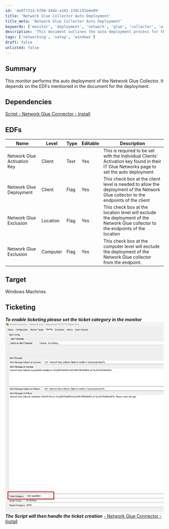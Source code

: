 ```yaml
---
id: '4e0f7314-bf88-44de-a162-139c191e6e09'
title: 'Network Glue Collector Auto Deployment'
title_meta: 'Network Glue Collector Auto Deployment'
keywords: ['monitor', 'deployment', 'network', 'glue', 'collector', 'windows']
description: 'This document outlines the auto deployment process for the Network Glue Collector, detailing its dependencies, required EDFs, and configuration settings necessary for successful implementation on Windows machines.'
tags: ['networking', 'setup', 'windows']
draft: false
unlisted: false
---
```

## Summary

This monitor performs the auto deployment of the Network Glue Collector. It depends on the EDFs mentioned in the document for the deployment.

## Dependencies

[Script - Network Glue Connector - Install](https://proval.itglue.com/DOC-5078775-9360868)

## EDFs

| Name                        | Level   | Type  | Editable | Description                                                                                                                         |
|-----------------------------|---------|-------|----------|-------------------------------------------------------------------------------------------------------------------------------------|
| Network Glue Activation Key  | Client  | Text  | Yes      | This is required to be set with the Individual Clients' Activation key found in their IT Glue Networks page to set the auto deployment |
| Network Glue Deployment      | Client  | Flag  | Yes      | This check box at the client level is needed to allow the deployment of the Network Glue collector to the endpoints of the client     |
| Network Glue Exclusion       | Location| Flag  | Yes      | This check box at the location level will exclude the deployment of the Network Glue collector to the endpoints of the location       |
| Network Glue Exclusion       | Computer| Flag  | Yes      | This check box at the computer level will exclude the deployment of the Network Glue collector from the endpoint.                    |

## Target

Windows Machines

## Ticketing

**_To enable ticketing please set the ticket category in the monitor_**  
![Image](../../../static/img/ProVal-Production---Network-Glue---Deployment/image_1.png)  
**_The Script will then handle the ticket creation_** [ - Network Glue Connector - Install](https://proval.itglue.com/DOC-5078775-9360868)






